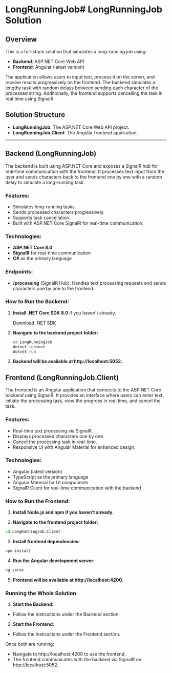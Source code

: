 # LongRunningJob# LongRunningJob Solution

## Overview

This is a full-stack solution that simulates a long-running job using:
- **Backend**: ASP.NET Core Web API
- **Frontend**: Angular (latest version)

The application allows users to input text, process it on the server, and receive results progressively on the frontend. The backend simulates a lengthy task with random delays between sending each character of the processed string. Additionally, the frontend supports cancelling the task in real time using SignalR.

## Solution Structure

- **LongRunningJob**: The ASP.NET Core Web API project.
- **LongRunningJob.Client**: The Angular frontend application.

---

## Backend (LongRunningJob)

The backend is built using ASP.NET Core and exposes a SignalR hub for real-time communication with the frontend. It processes text input from the user and sends characters back to the frontend one by one with a random delay to simulate a long-running task.

### Features:
- Simulates long-running tasks.
- Sends processed characters progressively.
- Supports task cancellation.
- Built with ASP.NET Core SignalR for real-time communication.

### Technologies:
- **ASP.NET Core 8.0**
- **SignalR** for real-time communication
- **C#** as the primary language

### Endpoints:
- **/processing** (SignalR Hub): Handles text processing requests and sends characters one by one to the frontend.

### How to Run the Backend:
1. **Install .NET Core SDK 8.0** if you haven't already.
   
   [Download .NET SDK](https://dotnet.microsoft.com/download)

2. **Navigate to the backend project folder:**

   ```bash
   cd LongRunningJob
   dotnet restore
   dotnet run
   ```

3. **Backend will be available at http://localhost:5052.**

## Frontend (LongRunningJob.Client)

The frontend is an Angular application that connects to the ASP.NET Core backend using SignalR. It provides an interface where users can enter text, initiate the processing task, view the progress in real time, and cancel the task.

### Features:

- Real-time text processing via SignalR.
- Displays processed characters one by one.
- Cancel the processing task in real-time.
- Responsive UI with Angular Material for enhanced design.

### Technologies:

- Angular (latest version)
- TypeScript as the primary language
- Angular Material for UI components
- SignalR Client for real-time communication with the backend

### How to Run the Frontend:

1. **Install Node.js and npm if you haven’t already.**

2. **Navigate to the frontend project folder:**

```bash
cd LongRunningJob.Client
```

3. **Install frontend dependencies:**

```bash
npm install
```

4. **Run the Angular development server:**

```bash
ng serve
```

5. **Frontend will be available at http://localhost:4200.**

### Running the Whole Solution

1.	**Start the Backend:**
- Follow the instructions under the Backend section.
2.	**Start the Frontend:**
- Follow the instructions under the Frontend section.

Once both are running:

- Navigate to http://localhost:4200 to use the frontend.
- The frontend communicates with the backend via SignalR on http://localhost:5052.
